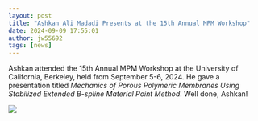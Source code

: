 ```yaml
---
layout: post
title: "Ashkan Ali Madadi Presents at the 15th Annual MPM Workshop"
date: 2024-09-09 17:55:01
author: jw55692
tags: [news]
---
```


Ashkan attended the 15th Annual MPM Workshop at the University of California,
Berkeley, held from September 5-6, 2024. He gave a presentation titled
_Mechanics of Porous Polymeric Membranes Using Stabilized Extended B-spline
Material Point Method_. Well done, Ashkan!

![](https://sites.utexas.edu/berkin/files/2024/09/Image-1024x769.jpg)
